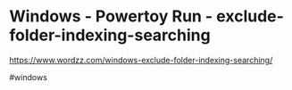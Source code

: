 # Windows - Powertoy Run - exclude-folder-indexing-searching

https://www.wordzz.com/windows-exclude-folder-indexing-searching/

#windows 